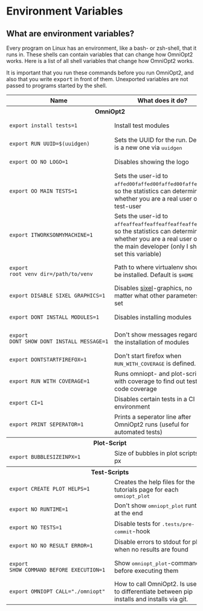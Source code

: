 # Environment Variables

<!-- List of all environment variables that change how OmniOpt2 works -->

<div id="toc"></div>

## What are environment variables?

Every program on Linux has an environment, like a bash- or zsh-shell, that it runs in. These shells can contain variables that can change how OmniOpt2 works. Here is a list of all shell variables that change how OmniOpt2 works.

It is important that you run these commands before you run OmniOpt2, and also that you write <samp>export</samp> in front of them. Unexported variables are not passed to programs started by the shell.

<table>
	<tr class="invert_in_dark_mode">
		<th>Name</th>
		<th>What does it do?</th>
	</tr>
	<tr>
		<th class="section-header invert_in_dark_mode" colspan=2>OmniOpt2</th>
	</tr>
	<tr>
		<td><pre class="invert_in_dark_mode"><code class="language-bash">export install_tests=1</code></pre></td>
		<td>Install test modules</td>
	</tr>
	<tr>
		<td><pre class="invert_in_dark_mode"><code class="language-bash">export RUN_UUID=$(uuidgen)</code></pre></td>
		<td>Sets the UUID for the run. Default is a new one via <samp>uuidgen</code></pre></td>
	</tr>
	<tr>
		<td><pre class="invert_in_dark_mode"><code class="language-bash">export OO_NO_LOGO=1</code></pre></td>
		<td>Disables showing the logo</td>
	</tr>
	<tr>
		<td><pre class="invert_in_dark_mode"><code class="language-bash">export OO_MAIN_TESTS=1</code></pre></td>
		<td>Sets the user-id to <samp>affed00faffed00faffed00faffed00f</samp>, so the statistics can determine whether you are a real user or a test-user</td>
	</tr>
	<tr>
		<td><pre class="invert_in_dark_mode"><code class="language-bash">export ITWORKSONMYMACHINE=1</code></pre></td>
		<td>Sets the user-id to <samp>affeaffeaffeaffeaffeaffeaffeaffe</samp>, so the statistics can determine whether you are a real user or a the main developer (only I should set this variable)</td>
	</tr>
	<tr>
		<td><pre class="invert_in_dark_mode"><code class="language-bash">export root_venv_dir=/path/to/venv</code></pre></td>
		<td>Path to where virtualenv should be installed. Default is <samp>$HOME</code></pre></td>
	</tr>
	<tr>
		<td><pre class="invert_in_dark_mode"><code class="language-bash">export DISABLE_SIXEL_GRAPHICS=1</code></pre></td>
		<td>Disables <a href="https://en.wikipedia.org/wiki/Sixel">sixel</a>-graphics, no matter what other parameters are set</td>
	</tr>
	<tr>
		<td><pre class="invert_in_dark_mode"><code class="language-bash">export DONT_INSTALL_MODULES=1</code></pre></td>
		<td>Disables installing modules</td>
	</tr>
	<tr>
		<td><pre class="invert_in_dark_mode"><code class="language-bash">export DONT_SHOW_DONT_INSTALL_MESSAGE=1</code></pre></td>
		<td>Don't show messages regarding the installation of modules</td>
	</tr>
	<tr>
		<td><pre class="invert_in_dark_mode"><code class="language-bash">export DONTSTARTFIREFOX=1</code></pre></td>
		<td>Don't start firefox when <samp>RUN_WITH_COVERAGE</samp> is defined.</td>
	</tr>
	<tr>
		<td><pre class="invert_in_dark_mode"><code class="language-bash">export RUN_WITH_COVERAGE=1</code></pre></td>
		<td>Runs omniopt- and plot-script with coverage to find out test code coverage</td>
	</tr>
	<tr>
		<td><pre class="invert_in_dark_mode"><code class="language-bash">export CI=1</code></pre></td>
		<td>Disables certain tests in a CI environment</td>
	</tr>
	<tr>
		<td><pre class="invert_in_dark_mode"><code class="language-bash">export PRINT_SEPERATOR=1</code></pre></td>
		<td>Prints a seperator line after OmniOpt2 runs (useful for automated tests)</td>
	</tr>
	<tr>
		<th class="section-header invert_in_dark_mode" colspan=2>Plot-Script</th>
	</tr>
	<tr>
		<td><pre class="invert_in_dark_mode"><code class="language-bash">export BUBBLESIZEINPX=1</code></pre></td>
		<td>Size of bubbles in plot scripts in px</td>
	</tr>
	<tr>
		<th class="section-header invert_in_dark_mode" colspan=2>Test-Scripts</th>
	</tr>
	<tr>
		<td><pre class="invert_in_dark_mode"><code class="language-bash">export CREATE_PLOT_HELPS=1</code></pre></td>
		<td>Creates the help files for the tutorials page for each <samp>omniopt_plot</code></pre></td>
	</tr>
	<tr>
		<td><pre class="invert_in_dark_mode"><code class="language-bash">export NO_RUNTIME=1</code></pre></td>
		<td>Don't show <samp>omniopt_plot</samp> runtime at the end</td>
	</tr>
	<tr>
		<td><pre class="invert_in_dark_mode"><code class="language-bash">export NO_TESTS=1</code></pre></td>
		<td>Disable tests for <samp>.tests/pre-commit</samp>-hook</td>
	</tr>
	<tr>
		<td><pre class="invert_in_dark_mode"><code class="language-bash">export NO_NO_RESULT_ERROR=1</code></pre></td>
		<td>Disable errors to stdout for plots when no results are found</td>
	</tr>
	<tr>
		<td><pre class="invert_in_dark_mode"><code class="language-bash">export SHOW_COMMAND_BEFORE_EXECUTION=1</code></pre></td>
		<td>Show <samp>omniopt_plot</samp>-commands before executing them</td>
	</tr>
	<tr>
		<td><pre class="invert_in_dark_mode"><code class="language-bash">export OMNIOPT_CALL="./omniopt"</code></pre></td>
		<td>How to call OmniOpt2. Is useful to differentiate between pip installs and installs via git.</td>
	</tr>
</table>
